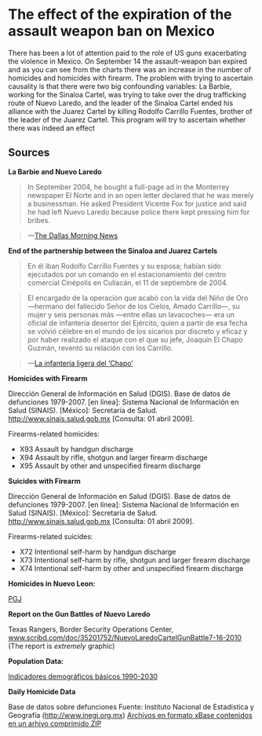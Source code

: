 ﻿The effect of the expiration of the assault weapon ban on Mexico
===================================================================

There has been a lot of attention paid to the role of US guns exacerbating the violence in Mexico. On September 14 the assault-weapon ban expired and as you can see from the charts there was an increase in the number of homicides and homicides with firearm. The problem with trying to ascertain causality is that there were two big confounding variables: La Barbie, working for the Sinaloa Cartel, was trying to take over the drug trafficking route of Nuevo Laredo, and the leader of the Sinaloa Cartel ended his alliance with the Juarez Cartel by killing Rodolfo Carrillo Fuentes, brother of the leader of the Juarez Cartel. This program will try to ascertain whether there was indeed an effect


Sources
--------

__La Barbie and Nuevo Laredo__
>In September 2004, he bought a full-page ad in the Monterrey newspaper El Norte and in an open letter declared that he was merely a businessman. He asked President Vicente Fox for justice and said he had left Nuevo Laredo because police there kept pressing him for bribes.

>—[The Dallas Morning News](http://www.dallasnews.com/sharedcontent/dws/news/dmn/stories/032106dnintlabarbie.2c3e434.html)

__End of the partnership between the Sinaloa and Juarez Cartels__
>En él iban Rodolfo Carrillo Fuentes y su esposa; habían sido ejecutados por un comando en el estacionamiento del centro comercial Cinépolis en Culiacán, el 11 de septiembre de 2004.

>El encargado de la operación que acabó con la vida del Niño de Oro —hermano del fallecido Señor de los Cielos, Amado Carrillo—, su mujer y seis personas más —entre ellas un lavacoches— era un oficial de infantería desertor del Ejército, quien a partir de esa fecha se volvió célebre en el mundo de los sicarios por discreto y eficaz y por haber realizado el ataque con el que su jefe, Joaquín El Chapo Guzmán, reventó su relación con los Carrillo.

>—[La infantería ligera del ‘Chapo’](http://www.eluniversal.com.mx/nacion/159407.html)

__Homicides with Firearm__

Dirección General de Información en Salud (DGIS). Base de datos de defunciones 1979-2007. [en línea]: Sistema Nacional de Información en Salud (SINAIS). [México]: Secretaría de Salud. <http://www.sinais.salud.gob.mx> [Consulta: 01 abril 2009].

Firearms-related homicides: 

* X93 Assault by handgun discharge
* X94 Assault by rifle, shotgun and larger firearm discharge
* X95 Assault by other and unspecified firearm discharge

__Suicides with Firearm__

Dirección General de Información en Salud (DGIS). Base de datos de defunciones 1979-2007. [en línea]: Sistema Nacional de Información en Salud (SINAIS). [México]: Secretaría de Salud. <http://www.sinais.salud.gob.mx> [Consulta: 01 abril 2009].

Firearms-related suicides: 

* X72 Intentional self-harm by handgun discharge
* X73 Intentional self-harm by rifle, shotgun and larger firearm discharge
* X74 Intentional self-harm by other and unspecified firearm discharge

__Homicides in Nuevo Leon:__

[PGJ](http://www.nl.gob.mx/pics/pages/pgj_estmunicipaljua_base/Juah29.xls)

__Report on the Gun Battles of Nuevo Laredo__

Texas Rangers, Border Security Operations Center, www.scribd.com/doc/35201752/NuevoLaredoCartelGunBattle7-16-2010 (The report is _extremely_ graphic)

__Population Data:__

[Indicadores demográficos básicos 1990-2030](http://www.conapo.gob.mx/index.php?option=com_content&view=article&id=125&Itemid=203)

__Daily Homicide Data__

Base de datos sobre defunciones Fuente: Instituto Nacional de Estadística y Geografía (http://www.inegi.org.mx)
[Archivos en formato xBase contenidos en un arhivo comprimido ZIP](http://www.sinais.salud.gob.mx/basesdedatos/index.html#estatica)